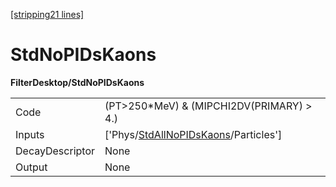 [[stripping21 lines]](./stripping21-index)

# StdNoPIDsKaons

**FilterDesktop/StdNoPIDsKaons**

|                 |                                                                                           |
|-----------------|-------------------------------------------------------------------------------------------|
| Code            | (PT\>250\*MeV) & (MIPCHI2DV(PRIMARY) \> 4.)                                               |
| Inputs          | ['Phys/[StdAllNoPIDsKaons](./stripping21-commonparticles-stdallnopidskaons)/Particles'] |
| DecayDescriptor | None                                                                                      |
| Output          | None                                                                                      |
